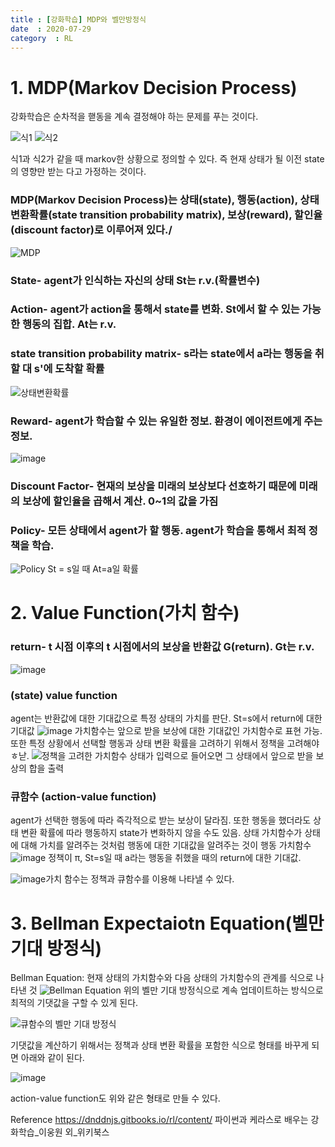 ```yaml
---
title : [강화학습] MDP와 벨만방정식
date  : 2020-07-29
category  : RL
---
```


# 1. MDP(Markov Decision Process)
강화학습은 순차적을 핻동을 계속 결정해야 하는 문제를 푸는 것이다.

![식1](https://user-images.githubusercontent.com/49282663/88745419-f7b5da80-d184-11ea-8889-e7396805b724.png)
![식2](https://user-images.githubusercontent.com/49282663/88745443-0ac8aa80-d185-11ea-87e8-754dcca344f7.png)

식1과 식2가 같을 때 markov한 상황으로 정의할 수 있다. 즉 현재 상태가 될 이전 state의 영향만 받는 다고 가정하는 것이다.

### MDP(Markov Decision Process)는 상태(state), 행동(action), 상태변환확률(state transition probability matrix), 보상(reward), 할인율(discount factor)로 이루어져 있다./
![MDP](https://user-images.githubusercontent.com/49282663/88746113-b6262f00-d186-11ea-906b-2ae2fa33be1c.png)

### State- agent가 인식하는 자신의 상태 St는 r.v.(확률변수)

### Action- agent가 action을 통해서 state를 변화. St에서 할 수 있는 가능한 행동의 집합. At는 r.v.

### state transition probability matrix- s라는 state에서 a라는 행동을 취할 대 s'에 도착할 확률
![상태변환확률](https://user-images.githubusercontent.com/49282663/88746179-dd7cfc00-d186-11ea-8d53-87f4bc10d6d9.png)

### Reward- agent가 학습할 수 있는 유일한 정보. 환경이 에이전트에게 주는 정보.
![image](https://user-images.githubusercontent.com/49282663/88746499-ab1fce80-d187-11ea-9231-1730b94cc3b7.png)

### Discount Factor- 현재의 보상을 미래의 보상보다 선호하기 때문에 미래의 보상에 할인율을 곱해서 계산. 0~1의 값을 가짐

### Policy- 모든 상태에서 agent가 할 행동. agent가 학습을 통해서 최적 정책을 학습.
![Policy](https://user-images.githubusercontent.com/49282663/88746786-47e26c00-d188-11ea-9c39-9f063d798e3a.png)
St = s일 때 At=a일 확률



# 2. Value Function(가치 함수)

### return- t 시점 이후의 t 시점에서의 보상을 반환값 G(return). Gt는 r.v.
![image](https://user-images.githubusercontent.com/49282663/88747293-71e85e00-d189-11ea-9a6b-a1bec1082c1d.png)

### (state) value function
agent는 반환값에 대한 기대값으로 특정 상태의 가치를 판단. St=s에서 return에 대한 기대값
![image](https://user-images.githubusercontent.com/49282663/88747828-8bd67080-d18a-11ea-8f3d-30f6024f44e9.png)
가치함수는 앞으로 받을 보상에 대한 기대값인 가치함수로 표현 가능. 또한 특정 상황에서 선택할 행동과 상태 변환 확률을 고려하기 위해서 정책을 고려해야 ㅎ낟.
![정책을 고려한 가치함수](https://user-images.githubusercontent.com/49282663/88748066-1919c500-d18b-11ea-8206-876406c9df6d.png)
상태가 입력으로 들어오면 그 상태에서 앞으로 받을 보상의 합을 출력

### 큐함수 (action-value function)
agent가 선택한 행동에 따라 즉각적으로 받는 보상이 달라짐. 또한 행동을 했더라도 상태 변환 확률에 따라 행동하지 state가 변화하지 않을 수도 있음.
상태 가치함수가 상태에 대해 가치를 알려주는 것처럼 행동에 대한 기대값을 알려주는 것이 행동 가치함수
![image](https://user-images.githubusercontent.com/49282663/88748587-5894e100-d18c-11ea-8531-ace443673b23.png)
정책이 π, St=s일 때 a라는 행동을 취했을 때의 return에 대한 기대값.

![image](https://user-images.githubusercontent.com/49282663/88756738-5be59800-d19f-11ea-9535-b3646920f278.png)가치 함수는 정책과 큐함수를 이용해 나타낼 수 있다.


# 3. Bellman Expectaiotn Equation(벨만 기대 방정식)
Bellman Equation: 현재 상태의 가치함수와 다음 상태의 가치함수의 관계를 식으로 나타낸 것
![Bellman Equation](https://user-images.githubusercontent.com/49282663/88756021-64d56a00-d19d-11ea-984c-321ace951229.png)
위의 벨만 기대 방정식으로 계속 업데이트하는 방식으로 최적의 기댓값을 구할 수 있게 된다.

![큐함수의 벨만 기대 방정식](https://user-images.githubusercontent.com/49282663/88756029-69018780-d19d-11ea-81ce-34878f0cdc8a.png)

기댓값을 계산하기 위해서는 정책과 상태 변환 확률을 포함한 식으로 형태를 바꾸게 되면 아래와 같이 된다.

![image](https://user-images.githubusercontent.com/49282663/88757190-6fddc980-d1a0-11ea-94ae-0d3731f6fd0a.png)
 
action-value function도 위와 같은 형태로 만들 수 있다.



Reference
https://dnddnjs.gitbooks.io/rl/content/
파이썬과 케라스로 배우는 강화학습_이웅원 외_위키북스
